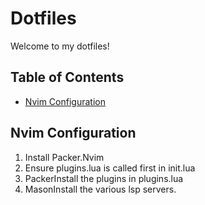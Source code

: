 # Dotfiles

Welcome to my dotfiles!

## Table of Contents
- [Nvim Configuration](#configuration)

## Nvim Configuration

1. Install Packer.Nvim
2. Ensure plugins.lua is called first in init.lua
3. PackerInstall the plugins in plugins.lua
4. MasonInstall the various lsp servers.
